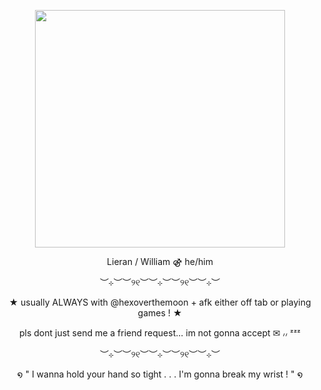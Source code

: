 
<p align="center">
  <img width="400" height="380" src="https://github.com/user-attachments/assets/4d090260-904b-4156-a080-058b4423ed79">
</p>
<p align="center">
Lieran / William ⚣︎ he/him
<p align="center">
︶⊹︶︶୨୧︶︶⊹︶︶୨୧︶︶⊹︶
<p align="center">
★ usually ALWAYS with @hexoverthemoon + afk either off tab or playing games ! ★
<p align="center">
pls dont just send me a friend request... im not gonna accept ✉︎ ៸៸ ᶻᶻᶻ
<p align="center">
︶⊹︶︶୨୧︶︶⊹︶︶୨୧︶︶⊹︶
<p align="center">
໑ " I wanna hold your hand so tight . . . I'm gonna break my wrist ! " ໑
